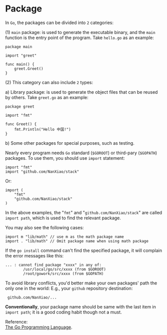 # Package

In `Go`, the packages can be divided into `2` categories:

\(1\) `main` package: is used to generate the executable binary, and the `main` function is the entry point of the program. Take `hello.go` as an example:

```text
package main

import "greet"

func main() {
    greet.Greet()
}
```

\(2\) This category can also include `2` types:

a\) Library package: is used to generate the object files that can be reused by others. Take `greet.go` as an example:

```text
package greet

import "fmt"

func Greet() {
    fmt.Println("Hello 中国!")
}
```

b\) Some other packages for special purposes, such as testing.

Nearly every program needs `Go` standard \(`$GOROOT`\) or third-pary \(`$GOPATH`\) packages. To use them, you should use `import` statement:

```text
import "fmt"
import "github.com/NanXiao/stack" 
```

Or:

```text
import (
    "fmt"
    "github.com/NanXiao/stack"
)
```

In the above examples, the "`fmt`" and "`github.com/NanXiao/stack`" are called `import path`, which is used to find the relevant package.

You may also see the following cases:

```text
import m "lib/math" // use m as the math package name
import . "lib/math" // Omit package name when using math package
```

If the `go install` command can't find the specified package, it will complain the error messages like this:

```text
... : cannot find package "xxxx" in any of:
        /usr/local/go/src/xxxx (from $GOROOT)
        /root/gowork/src/xxxx (from $GOPATH)
```

To avoid library conflicts, you'd better make your own packages' path the only one in the world: E.g., your `github` repository destination:

```text
 github.com/NanXiao/...
```

**Conventionally**, your package name should be same with the last item in `import path`; it is a good coding habit though not a must.

Reference:  
[The Go Programming Language](http://www.gopl.io/).

